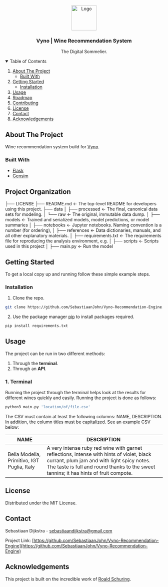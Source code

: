 <!-- PROJECT LOGO -->
<br />
<p align="center">
<img  src="https://storage.googleapis.com/media.landbot.io/162368/channels/LAKCFRWSLYDP1HM2OWDPGY3XFUA9CR9F.png"  alt="Logo"  width="80"  height="80">
</a>
<h3 align="center">Vyno | Wine Recommendation System</h3>
<p align="center">
The Digital Sommelier.
<br />
</p>

<!-- TABLE OF CONTENTS -->
<details  open="open">
<summary>Table of Contents</summary>
<ol>
<li>
<a  href="#about-the-project">About The Project</a>
<ul>
<li><a  href="#built-with">Built With</a></li>
</ul>
</li>
<li>
<a  href="#getting-started">Getting Started</a>
<ul>
<li><a  href="#installation">Installation</a></li>
</ul>
</li>
<li><a  href="#usage">Usage</a></li>
<li><a  href="#roadmap">Roadmap</a></li>
<li><a  href="#contributing">Contributing</a></li>
<li><a  href="#license">License</a></li>
<li><a  href="#contact">Contact</a></li>
<li><a  href="#acknowledgements">Acknowledgements</a></li>
</ol>
</details>


  <!-- ABOUT THE PROJECT -->
## About The Project
Wine recommendation system build for [Vyno](https://www.vyno.ai).
### Built With
*  [Flask](https://flask.palletsprojects.com/en/2.0.x/)
*  [Gensim](https://radimrehurek.com/gensim/)
## Project Organization
├── LICENSE
├── README.md <- The top-level README for developers using this project.
├── data
│ ├── processed <- The final, canonical data sets for modeling.
│ └── raw <- The original, immutable data dump.
│
├── models <- Trained and serialized models, model predictions, or model summaries
│
├── notebooks <- Jupyter notebooks. Naming convention is a number (for ordering),
│
├── references <- Data dictionaries, manuals, and all other explanatory materials.
│
├── requirements.txt <- The requirements file for reproducing the analysis environment, e.g.
│
├── scripts <- Scripts used in this project
│
├── main.py <- Run the model
<!-- GETTING STARTED -->
## Getting Started
To get a local copy up and running follow these simple example steps.
### Installation
1. Clone the repo.
```sh
git clone https://github.com/SebastiaanJohn/Vyno-Recommendation-Engine.git
```
2. Use the package manager [pip](https://pip.pypa.io/en/stable/) to install packages required.
```sh
pip install requirements.txt
```
<!-- USAGE EXAMPLES -->
## Usage
The project can be run in two different methods:
1. Through the **terminal**.
2. Through an **API**.

### 1. Terminal
Running the project through the terminal helps look at the results for different wines quickly and easily. Running the project is done as follows:
```bash
python3 main.py 'location/of/file.csv'
```

The CSV must contain at least the following columns: NAME, DESCRIPTION. In addition, the column titles must be capitalized. See an example CSV below: 

| NAME                                        | DESCRIPTION                                                                                                                                                                                                                     |
|---------------------------------------------|---------------------------------------------------------------------------------------------------------------------------------------------------------------------------------------------------------------------------------|
| Bella Modella, Primitivo, IGT Puglia, Italy | A very intense ruby red wine with garnet reflections, intense with hints of violet, black currant, plum jam and with light spicy notes. The taste is full and round thanks to the sweet tannins; it has hints of fruit compote. |

<!-- LICENSE -->
## License

Distributed under the MIT License.

<!-- CONTACT -->
## Contact

Sebastiaan Dijkstra - sebastiaandijkstra@gmail.com

Project Link: [https://github.com/SebastiaanJohn/Vyno-Recommendation-Engine](https://github.com/SebastiaanJohn/Vyno-Recommendation-Engine)

<!-- ACKNOWLEDGEMENTS -->
## Acknowledgements
This project is built on the incredible work of [Roald Schuring](https://towardsdatascience.com/robosomm-chapter-3-wine-embeddings-and-a-wine-recommender-9fc678f1041e).